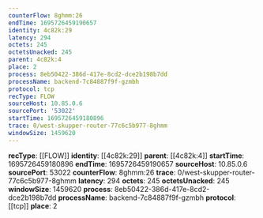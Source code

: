 ```yaml
---
counterFlow: 8ghmm:26
endTime: 1695726459190657
identity: 4c82k:29
latency: 294
octets: 245
octetsUnacked: 245
parent: 4c82k:4
place: 2
process: 8eb50422-386d-417e-8cd2-dce2b198b7dd
processName: backend-7c84887f9f-gzmbh
protocol: tcp
recType: FLOW
sourceHost: 10.85.0.6
sourcePort: '53022'
startTime: 1695726459180896
trace: 0/west-skupper-router-77c6c5b977-8ghmm
windowSize: 1459620
---
```

**recType**: [[FLOW]]
**identity**: [[4c82k:29]]
**parent**: [[4c82k:4]]
**startTime**: 1695726459180896
**endTime**: 1695726459190657
**sourceHost**: 10.85.0.6
**sourcePort**: 53022
**counterFlow**: 8ghmm:26
**trace**: 0/west-skupper-router-77c6c5b977-8ghmm
**latency**: 294
**octets**: 245
**octetsUnacked**: 245
**windowSize**: 1459620
**process**: 8eb50422-386d-417e-8cd2-dce2b198b7dd
**processName**: backend-7c84887f9f-gzmbh
**protocol**: [[tcp]]
**place**: 2
